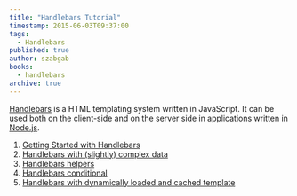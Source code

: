 ```yaml
---
title: "Handlebars Tutorial"
timestamp: 2015-06-03T09:37:00
tags:
  - Handlebars
published: true
author: szabgab
books:
  - handlebars
archive: true
---
```



[Handlebars](http://handlebarsjs.com/) is a HTML templating system written in JavaScript. It can be used both on the client-side
and on the server side in applications written in [Node.js](/node).


1. [Getting Started with Handlebars](/introduction-to-handlebars-javascript-templating-system)
1. [Handlebars with (slightly) complex data](/handlebars-with-slightly-complex-data)
1. [Handlebars helpers](/handlebars-helpers)
1. [Handlebars conditional](/handlebars-conditionals)
1. [Handlebars with dynamically loaded and cached template](/handlebars-with-dynamically-loaded-template)
